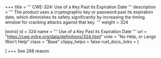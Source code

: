 +++
title = '''
CWE-324: Use of a Key Past its Expiration Date
'''
description	= '''
The product uses a cryptographic key or password past its expiration date, which diminishes its safety significantly by increasing the timing window for cracking attacks against that key.
'''
weight = 324

[extra]
id = 324
name = '''
Use of a Key Past its Expiration Date
'''
url = "https://cwe.mitre.org/data/definitions/324.html"
vote = "No Help, or Langs Won't Help"
class = "Base"
clippy_helps = false
rust_docs_links = [
	
]
+++
See 288 reason